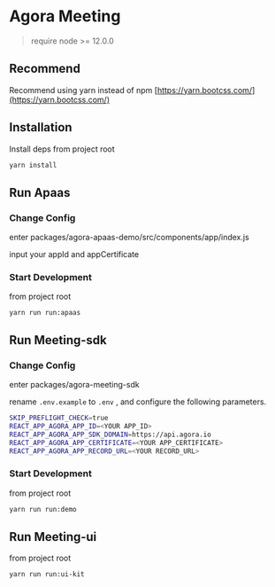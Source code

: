 # Agora Meeting

> require node >= 12.0.0



## Recommend

Recommend using yarn instead of npm [https://yarn.bootcss.com/](https://yarn.bootcss.com/)

## Installation

Install deps from project root

```bash
yarn install
```

## Run Apaas

### Change Config

enter packages/agora-apaas-demo/src/components/app/index.js

input your appId and appCertificate

### Start Development

from project root

```
yarn run run:apaas
```

## Run Meeting-sdk

### Change Config

enter packages/agora-meeting-sdk

rename `.env.example` to `.env` , and configure the following parameters.

```bash
SKIP_PREFLIGHT_CHECK=true
REACT_APP_AGORA_APP_ID=<YOUR APP_ID>
REACT_APP_AGORA_APP_SDK_DOMAIN=https://api.agora.io
REACT_APP_AGORA_APP_CERTIFICATE=<YOUR APP_CERTIFICATE>
REACT_APP_AGORA_APP_RECORD_URL=<YOUR RECORD_URL>
```

### Start Development

from project root

```bash
yarn run run:demo
```



## Run Meeting-ui

from project root

```bash
yarn run run:ui-kit
```

